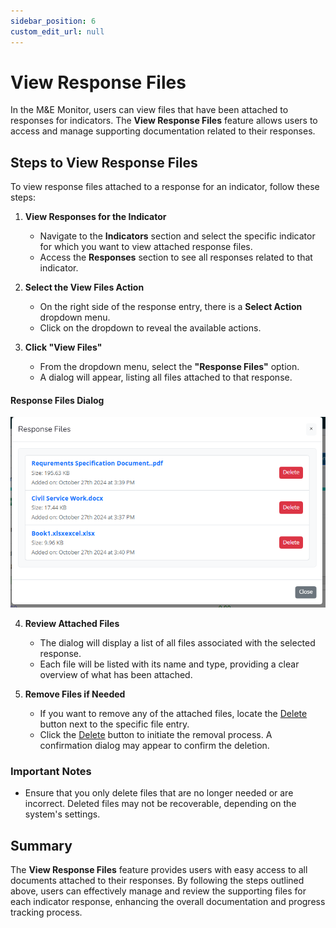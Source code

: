 ```yaml
---
sidebar_position: 6
custom_edit_url: null
---
```


# View Response Files

In the M&E Monitor, users can view files that have been attached to responses for indicators. The **View Response Files** feature allows users to access and manage supporting documentation related to their responses.

## Steps to View Response Files

To view response files attached to a response for an indicator, follow these steps:

1. **View Responses for the Indicator**  
   - Navigate to the **Indicators** section and select the specific indicator for which you want to view attached response files.
   - Access the **Responses** section to see all responses related to that indicator.

2. **Select the View Files Action**  
   - On the right side of the response entry, there is a **Select Action** dropdown menu.
   - Click on the dropdown to reveal the available actions.

3. **Click "View Files"**  
   - From the dropdown menu, select the **"Response Files"** option.  
   - A dialog will appear, listing all files attached to that response.

#### Response Files Dialog
![Confirm Delete Dialog](./img/response-files-dialog.png)    

4. **Review Attached Files**  
   - The dialog will display a list of all files associated with the selected response.
   - Each file will be listed with its name and type, providing a clear overview of what has been attached.

5. **Remove Files if Needed**  
   - If you want to remove any of the attached files, locate the <a href="" class="danger-button">Delete</a> button next to the specific file entry.
   - Click the <a href="" class="danger-button">Delete</a> button to initiate the removal process. A confirmation dialog may appear to confirm the deletion.

### Important Notes

- Ensure that you only delete files that are no longer needed or are incorrect. Deleted files may not be recoverable, depending on the system's settings.

## Summary

The **View Response Files** feature provides users with easy access to all documents attached to their responses. By following the steps outlined above, users can effectively manage and review the supporting files for each indicator response, enhancing the overall documentation and progress tracking process.